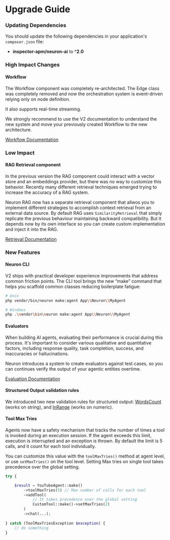 # Upgrade Guide

### Updating Dependencies

You should update the following dependencies in your application's `composer.json` file:

* **inspector-apm/neuron-ai** to **^2.0**

### High Impact Changes

#### Workflow

The Workflow component was completely re-architected. The Edge class was completely removed and now the orchestration system is event-driven relying only on node definition.

It also supports real-time streaming.

We strongly recommend to use the V2 documentation to understand the new system and move your previously created Workflow to the new architecture.

<a href="broken-reference" class="button secondary" data-icon="arrow-right-long">Workflow Documentation</a>

### Low Impact

#### RAG Retrieval component

In the previous version the RAG component could interact with a vector store and an embeddings provider, but there was no way to customize this behavior. Recently many different retrieval techniques emerged trying to increase the accuracy of a RAG system.

Neuron RAG now has a separate retrieval component that allwos you to implement different strategies to accomplish context retrieval from an external data source. By default RAG uses `SimilarityRetrieval` that simply replicate the previous behaviour maintaining backward compatibility. But it depends now by its own interface so you can create custom implementation and inject it into the RAG.

<a href="upgrade-guide.md#rag-retrieval-component" class="button secondary" data-icon="arrow-right-long">Retrieval Documentation</a>

### New Features

#### Neuron CLI

V2 ships with practical developer experience improvements that address common friction points. The CLI tool brings the new “make” command that helps you scaffold common classes reducing boilerplate fatigue:

```bash
# Unix
php vendor/bin/neuron make:agent App\\Neuron\\MyAgent

# Windows
php .\vendor\bin\neuron make:agent App\\Neuron\\MyAgent
```

#### Evaluators

When building AI agents, evaluating their performance is crucial during this process. It's important to consider various qualitative and quantitative factors, including response quality, task completion, success, and inaccuracies or hallucinations.

Neuron introduces a system to create evaluators against test cases, so you can continues verify the output of your agentic entities overtime.

<a href="../../getting-started/evaluation.md" class="button secondary" data-icon="arrow-right-long">Evaluation Documentation</a>

#### Structured Output validation rules

We introduced two new validation rules for structured output: [WordsCount](upgrade-guide.md#structured-output-validation-rules) (works on string), and [InRange](upgrade-guide.md#structured-output-validation-rules) (works on numeric).

#### Tool Max Tries

Agents now have a safety mechanism that tracks the number of times a tool is invoked during an execution session. If the agent exceeds this limit, execution is interrupted and an exception is thrown. By default the limit is 5 calls, and it count for each tool individually.&#x20;

You can customize this value with the `toolMaxTries()` method at agent level, or use `setMaxTries()` on the tool level. Setting Max tries on single tool takes precedence over the global setting.

```php
try {

    $result = YouTubeAgent::make()
        ->toolMaxTries(5) // Max number of calls for each tool
        ->addTool(
            // It takes precedence over the global setting
            CustomTool::make()->setMaxTries(2)
        )
        ->chat(...);
        
} catch (ToolMaxTriesException $exception) {
    // do something
}
```

